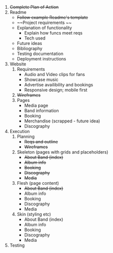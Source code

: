 1. ~~Complete Plan of Action~~
2. Readme
    * ~~Follow example Readme's template~~
    * ~~Project requirements  ~~
    * Explanation of functionality
        *  Explain how funcs meet reqs
        *  Tech used
    *  Future ideas
    *  Bibliography
    *  Testing documentation
    *  Deployment instructions
3. Website
    1. Requirements
        * Audio and Video clips for fans
        * Showcase music
        * Advertise availibility and bookings
        * Responsive design; mobile first
    2. ~~Wireframes~~
    3. Pages
        * Media page
        * Band information
        * Booking  
        * Merchandise (scrapped - future idea)
        * Discography
4. Execution
    1. Planning
        * ~~Reqs and outline~~
        * ~~Wireframes~~
    2. Skeleton (pages with grids and placeholders)
        * ~~About Band (index)~~
        * ~~Album info~~
        * ~~Booking~~
        * ~~Discography~~
        * ~~Media~~
    3. Flesh (page content)
        * ~~About Band (index)~~
        * Album info
        * Booking
        * Discography
        * Media
    4. Skin (styling etc)
        * About Band (index)
        * Album info
        * Booking
        * Discography
        * Media
5. Testing
